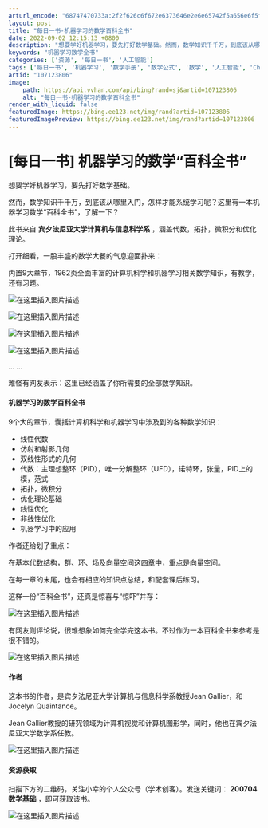 ```yaml
---
arturl_encode: "68747470733a:2f2f626c6f672e6373646e2e6e65742f5a656e6f5f77726a2f:61727469636c652f64657461696c732f313037313233383036"
layout: post
title: "每日一书-机器学习的数学百科全书"
date: 2022-09-02 12:15:13 +0800
description: "想要学好机器学习，要先打好数学基础。然而，数学知识千千万，到底该从哪里入门，"
keywords: "机器学习数学全书"
categories: ['资源', '每日一书', '人工智能']
tags: ['每日一书', '机器学习', '数学手册', '数学公式', '数学', '人工智能', 'Chm']
artid: "107123806"
image:
    path: https://api.vvhan.com/api/bing?rand=sj&artid=107123806
    alt: "每日一书-机器学习的数学百科全书"
render_with_liquid: false
featuredImage: https://bing.ee123.net/img/rand?artid=107123806
featuredImagePreview: https://bing.ee123.net/img/rand?artid=107123806
---
```


# [每日一书] 机器学习的数学“百科全书”

想要学好机器学习，要先打好数学基础。
  
然而，数学知识千千万，到底该从哪里入门，怎样才能系统学习呢？这里有一本机器学习数学“百科全书”，了解一下？
  
此书来自
**宾夕法尼亚大学计算机与信息科学系**
，涵盖代数，拓扑，微积分和优化理论。
  
打开细看，一股丰盛的数学大餐的气息迎面扑来：
  
内置9大章节，1962页全面丰富的计算机科学和机器学习相关数学知识，有教学，还有习题。
  
![在这里插入图片描述](https://i-blog.csdnimg.cn/blog_migrate/32b24df7545f0d100039b0de6b5ae3a5.png)
  
![在这里插入图片描述](https://i-blog.csdnimg.cn/blog_migrate/af1b6b1b83cfa39b15184bc4af9c8d2c.png)
  
![在这里插入图片描述](https://i-blog.csdnimg.cn/blog_migrate/dc0623bfa78ba72600a5eeb48ca21f35.png)
  
![在这里插入图片描述](https://i-blog.csdnimg.cn/blog_migrate/369ad4afac28368c0ad4179d054263ec.png)
  
… …

难怪有网友表示：这里已经涵盖了你所需要的全部数学知识。

#### 机器学习的数学百科全书

9个大的章节，囊括计算机科学和机器学习中涉及到的各种数学知识：

* 线性代数
* 仿射和射影几何
* 双线性形式的几何
* 代数：主理想整环（PID），唯一分解整环（UFD），诺特环，张量，PID上的模，范式
* 拓扑，微积分
* 优化理论基础
* 线性优化
* 非线性优化
* 机器学习中的应用

作者还给划了重点：

在基本代数结构，群、环、场及向量空间这四章中，重点是向量空间。

在每一章的末尾，也会有相应的知识点总结，和配套课后练习。

这样一份“百科全书”，还真是惊喜与“惊吓”并存：
  
![在这里插入图片描述](https://i-blog.csdnimg.cn/blog_migrate/6784d20d592f36edf837a841bfc10f4a.png)
  
有网友则评论说，很难想象如何完全学完这本书。不过作为一本百科全书来参考是很不错的。
  
![在这里插入图片描述](https://i-blog.csdnimg.cn/blog_migrate/e99cb34c1dfd8fed9871676786f11439.png)

#### 作者

这本书的作者，是宾夕法尼亚大学计算机与信息科学系教授Jean Gallier，和Jocelyn Quaintance。

Jean Gallier教授的研究领域为计算机视觉和计算机图形学，同时，他也在宾夕法尼亚大学数学系任教。

![在这里插入图片描述](https://i-blog.csdnimg.cn/blog_migrate/7929c5f4a7b250d3edc3229d8e46256b.png)

#### 资源获取

扫描下方的二维码，关注小幸的个人公众号（学术创客）。发送关键词：
**200704数学基础**
，即可获取该书。
  
![在这里插入图片描述](https://i-blog.csdnimg.cn/blog_migrate/048891e0a02fcff52c9043105e93c42f.jpeg#pic_center)